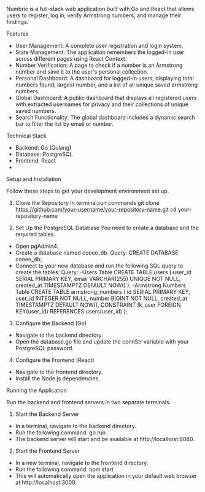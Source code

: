 Numbric is a full-stack web application built with Go and React that allows users to register, log in, verify Armstrong numbers, and manage their findings. 

Features
  - User Management: A complete user registration and login system.
  - State Management: The application remembers the logged-in user across different pages using React Context.
  - Number Verification: A page to check if a number is an Armstrong number and save it to the user's personal collection.
  - Personal Dashboard: A dashboard for logged-in users, displaying total numbers found, largest number, and a list of all unique saved armstrong numbers.
  - Global Dashboard: A public dashboard that displays all registered users with extracted usernames for privacy and their collections of unique saved numbers.
  - Search Functionality: The global dashboard includes a dynamic search bar to filter the list by email or number.

Technical Stack
  - Backend: Go (Golang)
  - Database: PostgreSQL
  - Frontend: React
  - 

Setup and Installation

Follow these steps to get your development environment set up.

1. Clone the Repository
   In terminal,run commands
   git clone https://github.com/your-username/your-repository-name.git
   cd your-repository-name


2. Set Up the PostgreSQL Database
   You need to create a database and the required tables.
  - Open pgAdmin4.
  - Create a database named cooee_db.
    Query:
    CREATE DATABASE cooee_db;
  - Connect to your new database and run the following SQL query to create the tables:
     Query:
    -Users Table
     CREATE TABLE users (
        user_id SERIAL PRIMARY KEY,
        email VARCHAR(255) UNIQUE NOT NULL,
        created_at TIMESTAMPTZ DEFAULT NOW()
     );
    -Armstrong Numbers Table
     CREATE TABLE armstrong_numbers (
        id SERIAL PRIMARY KEY,
        user_id INTEGER NOT NULL,
        number BIGINT NOT NULL,
        created_at TIMESTAMPTZ DEFAULT NOW(),
        CONSTRAINT fk_user
            FOREIGN KEY(user_id)
            REFERENCES users(user_id)
    );
3. Configure the Backend (Go)

  - Navigate to the backend directory.
  - Open the database.go file and update the connStr variable with your PostgreSQL password.
  
4. Configure the Frontend (React)
   
  - Navigate to the frontend directory.
  - Install the Node.js dependencies.

Running the Application

Run the backend and frontend servers in two separate terminals.

  1. Start the Backend Server

  - In a terminal, navigate to the backend directory.
  - Run the following command:
    go run .
  - The backend server will start and be available at http://localhost:8080.

 2. Start the Frontend Server

  - In a new terminal, navigate to the frontend directory.
  - Run the following command:
    npm start
  - This will automatically open the application in your default web browser at http://localhost:3000.
